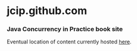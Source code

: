 jcip.github.com
===============

### Java Concurrency in Practice book site

Eventual location of content currently hosted [here](http://jcip.net.s3-website-us-east-1.amazonaws.com/).
